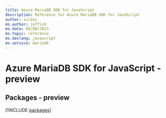 ```yaml
---
title: Azure MariaDB SDK for JavaScript
description: Reference for Azure MariaDB SDK for JavaScript
author: xirzec
ms.author: jeffish
ms.data: 04/08/2023
ms.topic: reference
ms.devlang: javascript
ms.service: mariadb
---
```

# Azure MariaDB SDK for JavaScript - preview
## Packages - preview
[!INCLUDE [packages](mariadb-index.md)]